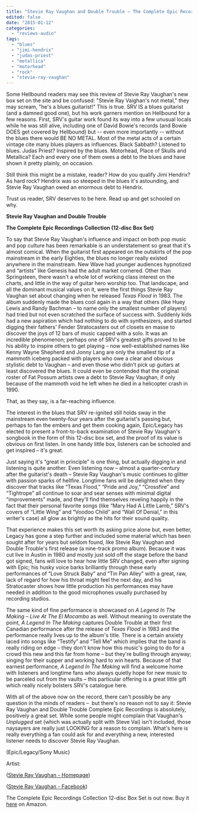 ```yaml
---
title: "Stevie Ray Vaughan and Double Trouble – The Complete Epic Recordings Collection"
edited: false
date: "2015-01-12"
categories:
  - "reviews-audio"
tags:
  - "blues"
  - "jimi-hendrix"
  - "judas-priest"
  - "metallica"
  - "motorhead"
  - "rock"
  - "stevie-ray-vaughan"
---
```


Some Hellbound readers may see this review of Stevie Ray Vaughan's new box set on the site and be confused: "Stevie Ray Vaighan's not metal," they may scream, "he's a blues guitarist!" This is true. SRV IS a blues guitarist (and a damned good one), but his work garners mention on Hellbound for a few reasons. First, SRV's guitar work found its way into a few unusual locals while he was still alive, including one of David Bowie's records (and Bowie DOES get covered by Hellbound) but -- even more importantly -- without the blues there would BE NO METAL. Most of the metal acts of a certain vintage cite many blues players as influences. Black Sabbath? Listened to blues. Judas Priest? Inspired by the blues. Motorhead, Place of Skulls and Metallica? Each and every one of them owes a debt to the blues and have shown it pretty plainly, on occasion.

Still think this might be a mistake, reader? How do you qualify Jimi Hendrix? As hard rock? Hendrix was so steeped in the blues it's astounding, and Stevie Ray Vaughan owed an enormous debt to Hendrix.

Trust us reader, SRV deserves to be here. Read up and get schooled on why.

**Stevie Ray Vaughan and Double Trouble**

**The Complete Epic Recordings Collection (12-disc Box Set)**

To say that Stevie Ray Vaughan's influence and impact on both pop music and pop culture has been remarkable is an understatement so great that it's almost comical. When the guitarist first appeared on the outskirts of the pop mainstream in the early Eighties, the blues no longer really existed anywhere in the mainstream. New Wave had younger audiences hypnotized and “artists” like Genesis had the adult market cornered. Other than Springsteen, there wasn't a whole lot of working class interest on the charts, and little in the way of guitar hero worship too. That landscape, and all the dominant musical values on it, were the first things Stevie Ray Vaughan set about changing when he released _Texas Flood_ in 1983. The album suddenly made the blues cool again in a way that others (like Huey Lewis and Randy Bachman – to name only the smallest number of players) had tried but not even scratched the surface of success with. Suddenly kids had a new aspiration which had nothing to do with synthesizers, and started digging their fathers' Fender Stratocasters out of closets en masse to discover the joys of 12 bars of music capped with a solo. It was an incredible phenomenon; perhaps one of SRV's greatest gifts proved to be his ability to inspire others to get playing – now well-established names like Kenny Wayne Shepherd and Jonny Lang are only the smallest tip of a mammoth iceberg packed with players who owe a clear and obvious stylistic debt to Vaughan – and even those who didn't pick up guitars at least discovered the blues. It could even be contended that the original roster of Fat Possum artists owe a debt to Stevie Ray Vaughan, if only because of the mammoth void he left when he died in a helicopter crash in 1990.

That, as they say, is a far-reaching influence.

The interest in the blues that SRV re-ignited still holds sway in the mainstream even twenty-four years after the guitarist's passing but, perhaps to fan the embers and get them cooking again, Epic/Legacy has elected to present a front-to-back examination of Stevie Ray Vaughan's songbook in the form of this 12-disc box set, and the proof of its value is obvious on first listen. In one handy little box, listeners can be schooled and get inspired – it's great.

Just saying it's “great in principle” is one thing, but actually digging in and listening is quite another. Even listening now – almost a quarter-century after the guitarist's death – Stevie Ray Vaughan's music continues to glitter with passion sparks of hellfire. Longtime fans will be delighted when they discover that tracks like “Texas Flood,” “Pride and Joy,” “Crossfire” and “Tightrope” all continue to soar and sear senses with minimal digital “improvements” made, and they'll find themselves reveling happily in the fact that their personal favorite songs (like “Mary Had A Little Lamb,” SRV's covers of “Little Wing” and “Voodoo Child” and “Wall Of Denial,” in this writer's case) all glow as brightly as the hits for their sound quality.

That experience makes this set worth its asking price alone but, even better, Legacy has gone a step further and included some material which has been sought after for years but seldom found, like Stevie Ray Vaughan and Double Trouble's first release (a nine-track promo album). Because it was cut live in Austin in 1980 and mostly just sold off the stage before the band got signed, fans will love to hear how little SRV changed, even after signing with Epic; his husky voice barks brilliantly through these early performances of “Love Struck Baby” and “Tin Pan Alley” with a great, raw, lack of regard for how his throat might feel the next day, and his Stratocaster shows how little production his performances may have needed in addition to the good microphones usually purchased by recording studios.

The same kind of fine performance is showcased on _A Legend In The Making – Live At The El Mocambo_ as well. Without meaning to overstate the point, _A Legend In The Making_ captures Double Trouble at their first Canadian performance after the release of _Texas Flood_ in 1983 and the performance really lives up to the album's title. There is a certain anxiety laced into songs like “Testify” and “Tell Me” which implies that the band is really riding on edge – they don't know how this music's going to do for a crowd this new and this far from home – but they're bulling through anyway; singing for their supper and working hard to win hearts. Because of that earnest performance, _A Legend In The Making_ will find a welcome home with listeners and longtime fans who always quietly hope for new music to be parceled out from the vaults – this particular offering is a great little gift which really nicely bolsters SRV's catalogue here.

With all of the above now on the record, there can't possibly be any question in the minds of readers –  but there's no reason not to say it: Stevie Ray Vaughan and Double Trouble Complete Epic Recordings is absolutely, positively a great set. While some people might complain that Vaughan's _Unplugged_ set (which was actually split with Steve Vai) isn't included, those naysayers are really just LOOKING for a reason to complain. What's here is really everything a fan could ask for and everything a new, interested listener needs to discover Stevie Ray Vaughan.

(Epic/Legacy/Sony Music)

Artist:

([Stevie Ray Vaughan - Homepage](http://www.srvofficial.com/ca/music/solos-sessions-encores))

([Stevie Ray Vaughan - Facebook](https://www.facebook.com/stevierayvaughan))

The Complete Epic Recordings Collection 12-disc Box Set is out now. Buy it [here](http://www.amazon.com/The-Complete-Epic-Recordings-Collection/dp/B00MJFQ24W/ref=sr_1_fkmr0_1?ie=UTF8&qid=1415239180&sr=8-1-fkmr0&keywords=Stevie+Ray+Vaughan+-+The+Complete+Epic+Recordings+Collection+%2812-disc+Box+Set%29) on Amazon.
